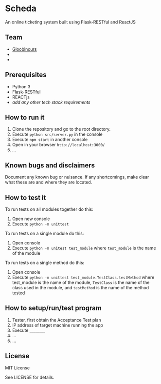 # Scheda

An online ticketing system built using Flask-RESTful and ReactJS

## Team

- [Gloobinours](https://github.com/Gloobinours)
- 
- 

## Prerequisites

- Python 3
- Flask-RESTful
- REACTjs
- _add any other tech stack requirements_

## How to run it

1. Clone the repository and go to the root directory.
2. Execute `python src/server.py` in the console
3. Execute `npm start` in another console
4. Open in your browser `http://localhost:3000/`
5. _..._

## Known bugs and disclaimers

Document any known bug or nuisance.
If any shortcomings, make clear what these are and where they are located.

## How to test it

To run tests on all modules together do this:

1. Open new console
2. Execute `python -m unittest`

To run tests on a single module do this:

1. Open console
2. Execute `python -m unitest test_module` where `test_module` is the name of the module

To run tests on a single method do this:

1. Open console
2. Execute `python -m unittest test_module.TestClass.testMethod` where test_module is the name of the module, `TestClass` is the name of the class used in the module, and `testMethod` is the name of the method tested

## How to setup/run/test program

1. Tester, first obtain the Acceptance Test plan
2. IP address of target machine running the app
3. Execute ________
4. ...
5. ...

## License

MIT License

See LICENSE for details.
